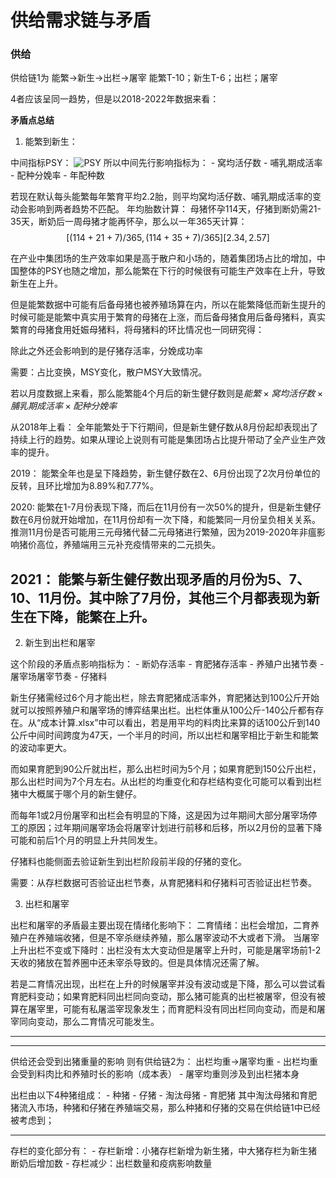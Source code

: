 # 供给需求链与矛盾

### 供给
供给链1为
能繁->新生->出栏->屠宰
能繁T-10；新生T-6；出栏；屠宰

4者应该呈同一趋势，但是以2018-2022年数据来看：

**矛盾点总结**
1. 能繁到新生：

中间指标PSY：
![PSY](../PSY详解.png)
所以中间先行影响指标为：
    - 窝均活仔数
    - 哺乳期成活率
    - 配种分娩率
    - 年配种数

若现在默认每头能繁每年繁育平均2.2胎，则平均窝均活仔数、哺乳期成活率的变动会影响到两者趋势不匹配。
年均胎数计算：
母猪怀孕114天，仔猪到断奶需21-35天，断奶后一周母猪才能再怀孕，那么以一年365天计算：
$$
[(114+21+7)/365, (114+35+7)/365]
[2.34, 2.57]
$$

在产业中集团场的生产效率如果是高于散户和小场的，随着集团场占比的增加，中国整体的PSY也随之增加，那么能繁在下行的时候很有可能生产效率在上升，导致新生在上升。

但是能繁数据中可能有后备母猪也被养殖场算在内，所以在能繁降低而新生提升的时候可能是能繁中真实用于繁育的母猪在上涨，而后备母猪食用后备母猪料，真实繁育的母猪食用妊娠母猪料，将母猪料的环比情况也一同研究得：

除此之外还会影响到的是仔猪存活率，分娩成功率

需要：占比变换，MSY变化，散户MSY大致情况。

若以月度数据上来看，那么能繁能4个月后的新生健仔数则是$能繁 \times 窝均活仔数 \times 脯乳期成活率 \times 配种分娩率$

从2018年上看：
全年能繁处于下行期间，但是新生健仔数从8月份起却表现出了持续上行的趋势。如果从理论上说则有可能是集团场占比提升带动了全产业生产效率的提升。

2019：
能繁全年也是呈下降趋势，新生健仔数在2、6月份出现了2次月份单位的反转，且环比增加为8.89%和7.77%。

2020:
能繁在1-7月份表现下降，而后在11月份有一次50%的提升，但是新生健仔数在6月份就开始增加，在11月份却有一次下降，和能繁同一月份呈负相关关系。推测11月份是否可能用三元母猪代替二元母猪进行繁殖，因为2019-2020年非瘟影响猪价高位，养殖端用三元补充疫情带来的二元损失。

2021：
能繁与新生健仔数出现矛盾的月份为5、7、10、11月份。其中除了7月份，其他三个月都表现为新生在下降，能繁在上升。
---

2. 新生到出栏和屠宰

这个阶段的矛盾点影响指标为：
    - 断奶存活率
    - 育肥猪存活率
    - 养殖户出猪节奏
    - 屠宰场屠宰节奏
    - 仔猪料

新生仔猪需经过6个月才能出栏，除去育肥猪成活率外，育肥猪达到100公斤开始就可以按照养殖户和屠宰场的博弈结果出栏。出栏体重从100公斤-140公斤都有存在。从“成本计算.xlsx”中可以看出，若是用平均的料肉比来算的话100公斤到140公斤中间时间跨度为47天，一个半月的时间，所以出栏和屠宰相比于新生和能繁的波动率更大。

而如果育肥到90公斤就出栏，那么出栏时间为5个月；如果育肥到150公斤出栏，那么出栏时间为7个月左右。从出栏的均重变化和存栏结构变化可能可以看到出栏猪中大概属于哪个月的新生健仔。

而每年1或2月份屠宰和出栏会有明显的下降，这是因为过年期间大部分屠宰场停工的原因；过年期间屠宰场会将屠宰计划进行前移和后移，所以2月份的显著下降可能和前后1个月的明显上升共同发生。

仔猪料也能侧面去验证新生到出栏阶段前半段的仔猪的变化。

需要：从存栏数据可否验证出栏节奏，从育肥猪料和仔猪料可否验证出栏节奏。

3. 出栏和屠宰

出栏和屠宰的矛盾最主要出现在情绪化影响下：
二育情绪：出栏会增加，二育养殖户在养殖端收猪，但是不宰杀继续养殖，那么屠宰波动不大或者下滑。
当屠宰上升出栏不变或下降时：出栏没有太大变动但是屠宰上升时，可能是屠宰场前1-2天收的猪放在暂养圈中还未宰杀导致的。但是具体情况还需了解。

若是二育情况出现，出栏在上升的时候屠宰并没有波动或是下降，那么可以尝试看育肥料变动；如果育肥料同出栏同向变动，那么猪可能真的出栏被屠宰，但没有被算在屠宰里，可能有私屠滥宰现象发生；而育肥料没有同出栏同向变动，而是和屠宰同向变动，那么二育情况可能发生。

---



---

供给还会受到出猪重量的影响
则有供给链2为：
出栏均重->屠宰均重
    - 出栏均重会受到料肉比和养殖时长的影响（成本表）
    - 屠宰均重则涉及到出栏猪本身

出栏由以下4种猪组成：
    - 种猪
    - 仔猪
    - 淘汰母猪
    - 育肥猪
其中淘汰母猪和育肥猪流入市场，种猪和仔猪在养殖端交易，那么种猪和仔猪的交易在供给链1中已经被考虑到；

---

存栏的变化部分有：
    - 存栏新增：小猪存栏新增为新生猪，中大猪存栏为新生猪断奶后增加数
    - 存栏减少：出栏数量和疫病影响数量

